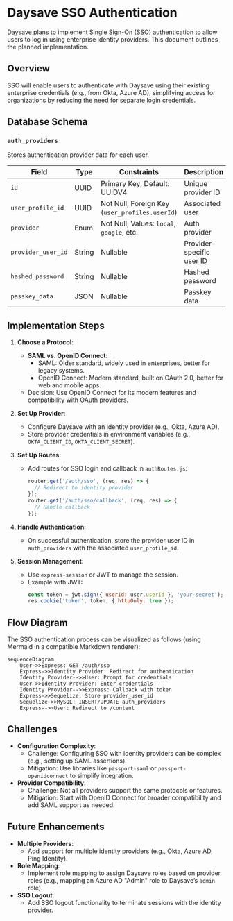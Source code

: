 # Daysave SSO Authentication

Daysave plans to implement Single Sign-On (SSO) authentication to allow users to log in using enterprise identity providers. This document outlines the planned implementation.

## Overview

SSO will enable users to authenticate with Daysave using their existing enterprise credentials (e.g., from Okta, Azure AD), simplifying access for organizations by reducing the need for separate login credentials.

## Database Schema

### `auth_providers`
Stores authentication provider data for each user.

| Field            | Type     | Constraints               | Description         |
|------------------|----------|---------------------------|---------------------|
| `id`             | UUID     | Primary Key, Default: UUIDV4 | Unique provider ID |
| `user_profile_id`| UUID     | Not Null, Foreign Key (`user_profiles.userId`) | Associated user |
| `provider`       | Enum     | Not Null, Values: `local`, `google`, etc. | Auth provider |
| `provider_user_id`| String  | Nullable                  | Provider-specific user ID |
| `hashed_password`| String  | Nullable                  | Hashed password    |
| `passkey_data`   | JSON     | Nullable                  | Passkey data       |

## Implementation Steps

1. **Choose a Protocol**:
   - **SAML vs. OpenID Connect**:
     - SAML: Older standard, widely used in enterprises, better for legacy systems.
     - OpenID Connect: Modern standard, built on OAuth 2.0, better for web and mobile apps.
   - Decision: Use OpenID Connect for its modern features and compatibility with OAuth providers.

2. **Set Up Provider**:
   - Configure Daysave with an identity provider (e.g., Okta, Azure AD).
   - Store provider credentials in environment variables (e.g., `OKTA_CLIENT_ID`, `OKTA_CLIENT_SECRET`).

3. **Set Up Routes**:
   - Add routes for SSO login and callback in `authRoutes.js`:
     ```javascript
     router.get('/auth/sso', (req, res) => {
       // Redirect to identity provider
     });
     router.get('/auth/sso/callback', (req, res) => {
       // Handle callback
     });
     ```

4. **Handle Authentication**:
   - On successful authentication, store the provider user ID in `auth_providers` with the associated `user_profile_id`.

5. **Session Management**:
   - Use `express-session` or JWT to manage the session.
   - Example with JWT:
     ```javascript
     const token = jwt.sign({ userId: user.userId }, 'your-secret');
     res.cookie('token', token, { httpOnly: true });
     ```

## Flow Diagram

The SSO authentication process can be visualized as follows (using Mermaid in a compatible Markdown renderer):
```
sequenceDiagram
    User->>Express: GET /auth/sso
    Express->>Identity Provider: Redirect for authentication
    Identity Provider-->>User: Prompt for credentials
    User->>Identity Provider: Enter credentials
    Identity Provider-->>Express: Callback with token
    Express->>Sequelize: Store provider_user_id
    Sequelize->>MySQL: INSERT/UPDATE auth_providers
    Express-->>User: Redirect to /content
```

## Challenges

- **Configuration Complexity**:
  - Challenge: Configuring SSO with identity providers can be complex (e.g., setting up SAML assertions).
  - Mitigation: Use libraries like `passport-saml` or `passport-openidconnect` to simplify integration.
- **Provider Compatibility**:
  - Challenge: Not all providers support the same protocols or features.
  - Mitigation: Start with OpenID Connect for broader compatibility and add SAML support as needed.

## Future Enhancements

- **Multiple Providers**:
  - Add support for multiple identity providers (e.g., Okta, Azure AD, Ping Identity).
- **Role Mapping**:
  - Implement role mapping to assign Daysave roles based on provider roles (e.g., mapping an Azure AD "Admin" role to Daysave’s `admin` role).
- **SSO Logout**:
  - Add SSO logout functionality to terminate sessions with the identity provider.
